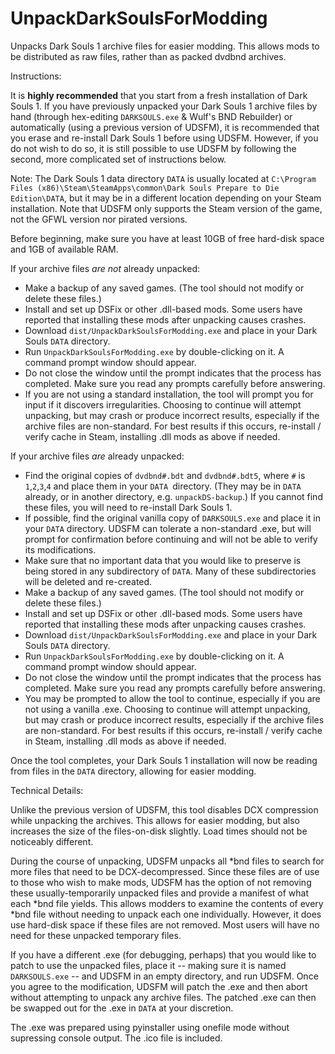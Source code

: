 # UnpackDarkSoulsForModding
Unpacks Dark Souls 1 archive files for easier modding. This allows mods to be distributed as raw files, rather than as packed dvdbnd archives.

Instructions:

It is **highly recommended** that you start from a fresh installation of Dark Souls 1. If you have previously unpacked your Dark Souls 1 archive files by hand
(through hex-editing `DARKSOULS.exe` & Wulf's BND Rebuilder) or automatically (using a previous version of UDSFM), it is recommended that
you erase and re-install Dark Souls 1 before using UDSFM. However, if you do not wish to do so, it is still possible to use UDSFM by following the
second, more complicated set of instructions below.

Note: The Dark Souls 1 data directory `DATA` is usually located at `C:\Program Files (x86)\Steam\SteamApps\common\Dark Souls Prepare to Die Edition\DATA`, but it may be in
a different location depending on your Steam installation. Note that UDSFM only supports the Steam version of the game, not the GFWL version nor pirated versions.

Before beginning, make sure you have at least 10GB of free hard-disk space and 1GB of available RAM.

If your archive files *are not* already unpacked:

* Make a backup of any saved games. (The tool should not modify or delete these files.)
* Install and set up DSFix or other .dll-based mods. Some users have reported that installing these mods after unpacking causes crashes.
* Download `dist/UnpackDarkSoulsForModding.exe` and place in your Dark Souls `DATA` directory.
* Run `UnpackDarkSoulsForModding.exe` by double-clicking on it. A command prompt window should appear.
* Do not close the window until the prompt indicates that the process has completed. Make sure you read any prompts carefully before answering.
* If you are not using a standard installation, the tool will prompt you for input if it discovers irregularities. Choosing to continue will attempt unpacking, but may crash or produce incorrect results, especially if the archive files are non-standard. For best results if this occurs, re-install / verify cache in Steam, installing .dll mods as above if needed.

If your archive files *are* already unpacked:

* Find the original copies of `dvdbnd#.bdt` and `dvdbnd#.bdt5`, where `#` is `1`,`2`,`3`,`4` and place them in your `DATA `directory. (They may be in `DATA` already, or in another directory, e.g. `unpackDS-backup`.) If you cannot find these files, you will need to re-install Dark Souls 1.
* If possible, find the original vanilla copy of `DARKSOULS.exe` and place it in your `DATA` directory. UDSFM can tolerate a non-standard .exe, but will prompt for confirmation before continuing and will not be able to verify its modifications.
* Make sure that no important data that you would like to preserve is being stored in any subdirectory of `DATA`. Many of these subdirectories will be deleted and re-created.
* Make a backup of any saved games. (The tool should not modify or delete these files.)
* Install and set up DSFix or other .dll-based mods. Some users have reported that installing these mods after unpacking causes crashes.
* Download `dist/UnpackDarkSoulsForModding.exe` and place in your Dark Souls `DATA` directory.
* Run `UnpackDarkSoulsForModding.exe` by double-clicking on it. A command prompt window should appear.
* Do not close the window until the prompt indicates that the process has completed. Make sure you read any prompts carefully before answering.
* You may be prompted to allow the tool to continue, especially if you are not using a vanilla .exe. Choosing to continue will attempt unpacking, but may crash or produce incorrect results, especially if the archive files are non-standard. For best results if this occurs, re-install / verify cache in Steam, installing .dll mods as above if needed.

Once the tool completes, your Dark Souls 1 installation will now be reading from files in the `DATA` directory, allowing for easier modding.

Technical Details:

Unlike the previous version of UDSFM, this tool disables DCX compression while unpacking the archives. This allows for easier modding, but also increases the size of the files-on-disk slightly. Load times should not be noticeably different.

During the course of unpacking, UDSFM unpacks all *bnd files to search for more files that need to be DCX-decompressed. Since these files are of use to those who wish to make mods, UDSFM has the option of not removing these
usually-temporarily unpacked files and provide a manifest of what each *bnd file yields. This allows modders to examine the contents of every *bnd file without needing to unpack each one individually. However, it does use
hard-disk space if these files are not removed. Most users will have no need for these unpacked temporary files.

If you have a different .exe (for debugging, perhaps) that you would like to patch to use the unpacked files, place it -- making sure it is named `DARKSOULS.exe` -- and UDSFM in an empty directory, and run UDSFM.
Once you agree to the modification, UDSFM will patch the .exe and then abort without attempting to unpack any archive files. The patched .exe can then be swapped out for the .exe in `DATA` at your discretion.

The .exe was prepared using pyinstaller using onefile mode without supressing console output. The .ico file is included.